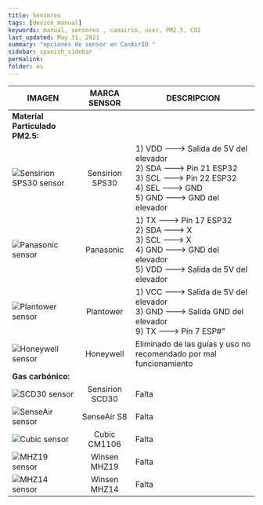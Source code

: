 ```yaml
---
title: Sensores
tags: [device_manual]
keywords: manual, sensores , canairio, user, PM2.5, CO2
last_updated: May 31, 2021
summary: "opciones de sensor en CanAirIO "
sidebar: spanish_sidebar
permalink: 
folder: es
---
```


| IMAGEN           | MARCA SENSOR     | DESCRIPCION     |
| ---------------- |:----------------:| -----------|
|**Material Particulado PM2.5:**|
| ![Sensirion SPS30 sensor](https://github.com/kike-canaries/docs/blob/main/images/Sensirion%20connection%20SPS30_1.jpg)|Sensirion SPS30|1) VDD ---> Salida de 5V del elevador<br>2) SDA ---> Pin 21 ESP32<br>3) SCL ---> Pin 22 ESP32<br>4) SEL ---> GND<br>5) GND ---> GND del elevador|
|![Panasonic sensor](https://github.com/kike-canaries/docs/blob/main/images/Panasonic%20connection1.jpg)|Panasonic|1) TX ---> Pin 17 ESP32<br>2) SDA ---> X<br>3) SCL ---> X<br>4) GND ---> GND del elevador<br>5) VDD ---> Salida de 5V del elevador|
|![Plantower sensor](https://github.com/kike-canaries/docs/blob/main/images/Plantower%20connection.jpg)|Plantower|1) VCC ---> Salida de 5V del elevador<br>3) GND ---> Salida GND del elevador<br>9) TX ---> Pin 7 ESP#"|
|![Honeywell sensor](https://github.com/kike-canaries/docs/blob/main/images/Honeywell%20sensor1.jpg)|Honeywell|Eliminado de las guías y uso no recomendado por mal funcionamiento|
|**Gas carbónico:**|
| ![SCD30 sensor](https://github.com/kike-canaries/docs/blob/main/images/SCD30%20connection.jpg)|Sensirion SCD30 |Falta|
| ![SenseAir sensor](https://github.com/kike-canaries/docs/blob/main/images/SenseAir%20connection.jpg)|SenseAir S8|Falta|
| ![Cubic sensor](https://github.com/kike-canaries/docs/blob/main/images/Cubic%20connection.jpg)|Cubic CM1106|Falta|
| ![MHZ19 sensor](https://github.com/kike-canaries/docs/blob/main/images/MHZ19%20connection.jpg)|Winsen MHZ19|Falta|
|![MHZ14 sensor](https://github.com/kike-canaries/docs/blob/main/images/MHZ14%20connection.jpg)|Winsen MHZ14|Falta|
